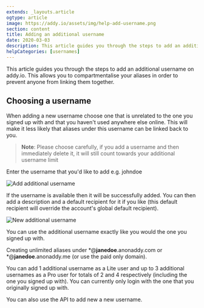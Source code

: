 ```yaml
---
extends: _layouts.article
ogtype: article
image: https://addy.io/assets/img/help-add-username.png
section: content
title: Adding an additional username
date: 2020-03-03
description: This article guides you through the steps to add an additional username on addy.io. This allows you to compartmenatlise your aliases in order to prevent anyone from linking them together.
helpCategories: [usernames]
---
```


This article guides you through the steps to add an additional username on addy.io. This allows you to compartmentalise your aliases in order to prevent anyone from linking them together.

## Choosing a username

When adding a new username choose one that is unrelated to the one you signed up with and that you haven't used anywhere else online. This will make it less likely that aliases under this username can be linked back to you.

> **Note**: Please choose carefully, if you add a username and then immediately delete it, it will still count towards your additional username limit

Enter the username that you'd like to add e.g. johndoe

<div class="flex justify-center mb-6">
  <img class="shadow" src="/assets/img/help-add-username.png" alt="Add additional username" title="Add additional username">
</div>

If the username is available then it will be successfully added. You can then add a description and a default recipient for it if you like (this default recipient will override the account's global default recipient).

<div class="flex justify-center mb-6">
  <img class="shadow" src="/assets/img/help-new-username.png" alt="New additional username" title="New additional username">
</div>

You can use the additional username exactly like you would the one you signed up with.

Creating unlimited aliases under *@**janedoe**.anonaddy.com or *@**janedoe**.anonaddy.me (or use the paid only domain).

You can add 1 additional username as a Lite user and up to 3 additional usernames as a Pro user for totals of 2 and 4 respectively (including the one you signed up with). You can currently only login with the one that you originally signed up with.

You can also use the API to add new a new username.
